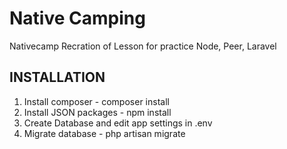 # Native Camping

Nativecamp Recration of Lesson for practice Node, Peer, Laravel

## INSTALLATION
 1. Install composer
		- composer install
 2. Install JSON packages
		- npm install
 3. Create Database and edit app settings in .env
 4. Migrate database
 		- php artisan migrate
